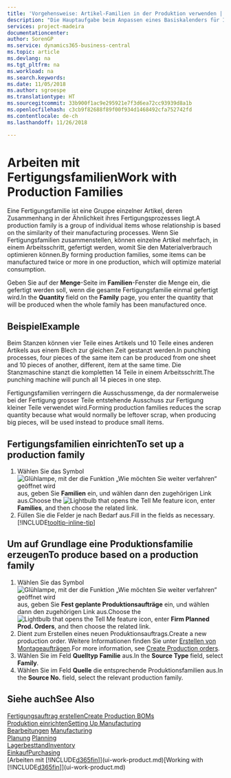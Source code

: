 ```yaml
---
title: 'Vorgehensweise: Artikel-Familien in der Produktion verwenden | Microsoft Docs'
description: "Die Hauptaufgabe beim Anpassen eines Basiskalenders für Ihre Firma oder einen Ihrer Geschäftspartner ist, alle Änderungen am Status der Daten als freie Tage oder Arbeitstage einzugeben."
services: project-madeira
documentationcenter: 
author: SorenGP
ms.service: dynamics365-business-central
ms.topic: article
ms.devlang: na
ms.tgt_pltfrm: na
ms.workload: na
ms.search.keywords: 
ms.date: 11/05/2018
ms.author: sgroespe
ms.translationtype: HT
ms.sourcegitcommit: 33b900f1ac9e295921e7f3d6ea72cc93939d8a1b
ms.openlocfilehash: c3cb9f82688f89f00f934d1468492cfa752742fd
ms.contentlocale: de-ch
ms.lasthandoff: 11/26/2018

---
```

# <a name="work-with-production-families"></a><span data-ttu-id="dbf0f-103">Arbeiten mit Fertigungsfamilien</span><span class="sxs-lookup"><span data-stu-id="dbf0f-103">Work with Production Families</span></span>
<span data-ttu-id="dbf0f-104">Eine Fertigungsfamilie ist eine Gruppe einzelner Artikel, deren Zusammenhang in der Ähnlichkeit ihres Fertigungsprozesses liegt.</span><span class="sxs-lookup"><span data-stu-id="dbf0f-104">A production family is a group of individual items whose relationship is based on the similarity of their manufacturing processes.</span></span> <span data-ttu-id="dbf0f-105">Wenn Sie Fertigungsfamilien zusammenstellen, können einzelne Artikel mehrfach, in einem Arbeitsschritt, gefertigt werden, womit Sie den Materialverbrauch optimieren können.</span><span class="sxs-lookup"><span data-stu-id="dbf0f-105">By forming production families, some items can be manufactured twice or more in one production, which will optimize material consumption.</span></span>

<span data-ttu-id="dbf0f-106">Geben Sie auf der **Menge**-Seite im **Familien**-Fenster die Menge ein, die gefertigt werden soll, wenn die gesamte Fertigungsfamilie einmal gefertigt wird.</span><span class="sxs-lookup"><span data-stu-id="dbf0f-106">In the **Quantity** field on the **Family** page, you enter the quantity that will be produced when the whole family has been manufactured once.</span></span>

## <a name="example"></a><span data-ttu-id="dbf0f-107">Beispiel</span><span class="sxs-lookup"><span data-stu-id="dbf0f-107">Example</span></span>
<span data-ttu-id="dbf0f-108">Beim Stanzen können vier Teile eines Artikels und 10 Teile eines anderen Artikels aus einem Blech zur gleichen Zeit gestanzt werden.</span><span class="sxs-lookup"><span data-stu-id="dbf0f-108">In punching processes, four pieces of the same item can be produced from one sheet and 10 pieces of another, different, item at the same time.</span></span> <span data-ttu-id="dbf0f-109">Die Stanzmaschine stanzt die kompletten 14 Teile in einem Arbeitsschritt.</span><span class="sxs-lookup"><span data-stu-id="dbf0f-109">The punching machine will punch all 14 pieces in one step.</span></span>

<span data-ttu-id="dbf0f-110">Fertigungsfamilien verringern die Ausschussmenge, da der normalerweise bei der Fertigung grosser Teile entstehende Ausschuss zur Fertigung kleiner Teile verwendet wird.</span><span class="sxs-lookup"><span data-stu-id="dbf0f-110">Forming production families reduces the scrap quantity because what would normally be leftover scrap, when producing big pieces, will be used instead to produce small items.</span></span>

## <a name="to-set-up-a-production-family"></a><span data-ttu-id="dbf0f-111">Fertigungsfamilien einrichten</span><span class="sxs-lookup"><span data-stu-id="dbf0f-111">To set up a production family</span></span>
1. <span data-ttu-id="dbf0f-112">Wählen Sie das Symbol ![Glühlampe, mit der die Funktion „Wie möchten Sie weiter verfahren“ geöffnet wird](media/ui-search/search_small.png "Wie möchten Sie weiter verfahren?") aus, geben Sie **Familien** ein, und wählen dann den zugehörigen Link aus.</span><span class="sxs-lookup"><span data-stu-id="dbf0f-112">Choose the ![Lightbulb that opens the Tell Me feature](media/ui-search/search_small.png "Tell me what you want to do") icon, enter **Families**, and then choose the related link.</span></span>
2. <span data-ttu-id="dbf0f-113">Füllen Sie die Felder je nach Bedarf aus.</span><span class="sxs-lookup"><span data-stu-id="dbf0f-113">Fill in the fields as necessary.</span></span> [!INCLUDE[tooltip-inline-tip](includes/tooltip-inline-tip_md.md)]

## <a name="to-produce-based-on-a-production-family"></a><span data-ttu-id="dbf0f-114">Um auf Grundlage eine Produktionsfamilie erzeugen</span><span class="sxs-lookup"><span data-stu-id="dbf0f-114">To produce based on a production family</span></span>
1. <span data-ttu-id="dbf0f-115">Wählen Sie das Symbol ![Glühlampe, mit der die Funktion „Wie möchten Sie weiter verfahren“ geöffnet wird](media/ui-search/search_small.png "Wie möchten Sie weiter verfahren?") aus, geben Sie **Fest geplante Produktionsaufträge** ein, und wählen dann den zugehörigen Link aus.</span><span class="sxs-lookup"><span data-stu-id="dbf0f-115">Choose the ![Lightbulb that opens the Tell Me feature](media/ui-search/search_small.png "Tell me what you want to do") icon, enter **Firm Planned Prod. Orders**, and then choose the related link.</span></span>
2. <span data-ttu-id="dbf0f-116">Dient zum Erstellen eines neuen Produktionsauftrags.</span><span class="sxs-lookup"><span data-stu-id="dbf0f-116">Create a new production order.</span></span> <span data-ttu-id="dbf0f-117">Weitere Informationen finden Sie unter [Erstellen von Montageaufträgen](production-how-to-create-production-orders.md).</span><span class="sxs-lookup"><span data-stu-id="dbf0f-117">For more information, see [Create Production orders](production-how-to-create-production-orders.md).</span></span>
3. <span data-ttu-id="dbf0f-118">Wählen Sie im Feld **Quelltyp** **Familie** aus.</span><span class="sxs-lookup"><span data-stu-id="dbf0f-118">In the **Source Type** field, select **Family**.</span></span>  
4. <span data-ttu-id="dbf0f-119">Wählen Sie im Feld **Quelle** die entsprechende Produktionsfamilien aus.</span><span class="sxs-lookup"><span data-stu-id="dbf0f-119">In the **Source No.** field, select the relevant production family.</span></span>

## <a name="see-also"></a><span data-ttu-id="dbf0f-120">Siehe auch</span><span class="sxs-lookup"><span data-stu-id="dbf0f-120">See Also</span></span>
[<span data-ttu-id="dbf0f-121">Fertigungsauftrag erstellen</span><span class="sxs-lookup"><span data-stu-id="dbf0f-121">Create Production BOMs</span></span>](production-how-to-create-production-boms.md)  
[<span data-ttu-id="dbf0f-122">Produktion einrichten</span><span class="sxs-lookup"><span data-stu-id="dbf0f-122">Setting Up Manufacturing</span></span>](production-configure-production-processes.md)  
<span data-ttu-id="dbf0f-123">[Bearbeitungen](production-manage-manufacturing.md)  </span><span class="sxs-lookup"><span data-stu-id="dbf0f-123">[Manufacturing](production-manage-manufacturing.md)  </span></span>  
<span data-ttu-id="dbf0f-124">[Planung](production-planning.md) </span><span class="sxs-lookup"><span data-stu-id="dbf0f-124">[Planning](production-planning.md) </span></span>  
[<span data-ttu-id="dbf0f-125">Lagerbesttand</span><span class="sxs-lookup"><span data-stu-id="dbf0f-125">Inventory</span></span>](inventory-manage-inventory.md)  
[<span data-ttu-id="dbf0f-126">Einkauf</span><span class="sxs-lookup"><span data-stu-id="dbf0f-126">Purchasing</span></span>](purchasing-manage-purchasing.md)  
<span data-ttu-id="dbf0f-127">[Arbeiten mit [!INCLUDE[d365fin](includes/d365fin_md.md)]](ui-work-product.md)</span><span class="sxs-lookup"><span data-stu-id="dbf0f-127">[Working with [!INCLUDE[d365fin](includes/d365fin_md.md)]](ui-work-product.md)</span></span>

